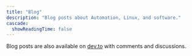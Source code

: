 ```yaml
---
title: "Blog"
description: "Blog posts about Automation, Linux, and software."
cascade:
  showReadingTime: false
---
```

Blog posts are also available on [dev.to](https://dev.to/patimapoochai) with comments and discussions.
